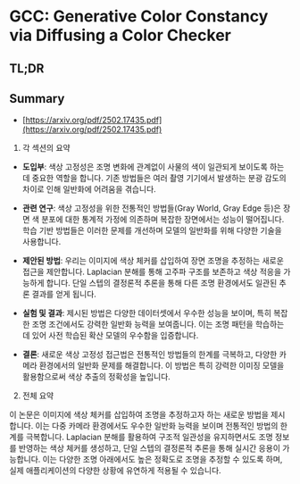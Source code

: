 # GCC: Generative Color Constancy via Diffusing a Color Checker
## TL;DR
## Summary
- [https://arxiv.org/pdf/2502.17435.pdf](https://arxiv.org/pdf/2502.17435.pdf)

1. 각 섹션의 요약

- **도입부**: 색상 고정성은 조명 변화에 관계없이 사물의 색이 일관되게 보이도록 하는 데 중요한 역할을 합니다. 기존 방법들은 여러 촬영 기기에서 발생하는 분광 감도의 차이로 인해 일반화에 어려움을 겪습니다.

- **관련 연구**: 색상 고정성을 위한 전통적인 방법들(Gray World, Gray Edge 등)은 장면 색 분포에 대한 통계적 가정에 의존하며 복잡한 장면에서는 성능이 떨어집니다. 학습 기반 방법들은 이러한 문제를 개선하며 모델의 일반화를 위해 다양한 기술을 사용합니다.

- **제안된 방법**: 우리는 이미지에 색상 체커를 삽입하여 장면 조명을 추정하는 새로운 접근을 제안합니다. Laplacian 분해를 통해 고주파 구조를 보존하고 색상 적응을 가능하게 합니다. 단일 스텝의 결정론적 추론을 통해 다른 조명 환경에서도 일관된 추론 결과를 얻게 됩니다.

- **실험 및 결과**: 제시된 방법은 다양한 데이터셋에서 우수한 성능을 보이며, 특히 복잡한 조명 조건에서도 강력한 일반화 능력을 보여줍니다. 이는 조명 패턴을 학습하는 데 있어 사전 학습된 확산 모델의 우수함을 입증합니다.

- **결론**: 새로운 색상 고정성 접근법은 전통적인 방법들의 한계를 극복하고, 다양한 카메라 환경에서의 일반화 문제를 해결합니다. 이 방법은 특히 강력한 이미징 모델을 활용함으로써 색상 추출의 정확성을 높입니다.

2. 전체 요약

이 논문은 이미지에 색상 체커를 삽입하여 조명을 추정하고자 하는 새로운 방법을 제시합니다. 이는 다중 카메라 환경에서도 우수한 일반화 능력을 보이며 전통적인 방법의 한계를 극복합니다. Laplacian 분해를 활용하여 구조적 일관성을 유지하면서도 조명 정보를 반영하는 색상 체커를 생성하고, 단일 스텝의 결정론적 추론을 통해 실시간 응용이 가능합니다. 이는 다양한 조명 아래에서도 높은 정확도로 조명을 추정할 수 있도록 하며, 실제 애플리케이션의 다양한 상황에 유연하게 적용될 수 있습니다.